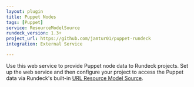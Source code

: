 ```yaml
---
layout: plugin
title: Puppet Nodes
tags: [Puppet]
service: ResourceModelSource
rundeck_version: 1.3+
project_url: https://github.com/jamtur01/puppet-rundeck
integration: External Service

---
```


Use this web service to provide Puppet node data to Rundeck projects. Set up the web service and then configure your project to access the Puppet data via Rundeck's built-in <a href="http://rundeck.org/docs/manual/plugins.html#url-resource-model-source-configuration">URL Resource Model Source</a>.

